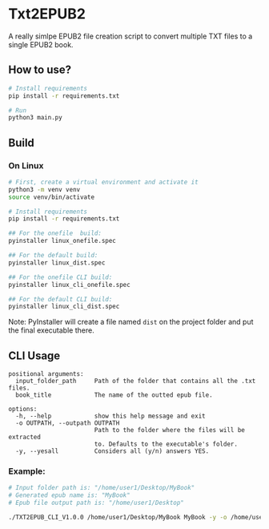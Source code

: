 # Txt2EPUB2

A really simlpe EPUB2 file creation script to convert multiple TXT files to a single EPUB2 book.

## How to use?
```bash
# Install requirements
pip install -r requirements.txt

# Run
python3 main.py
```


## Build
### On Linux
```bash
# First, create a virtual environment and activate it
python3 -m venv venv
source venv/bin/activate

# Install requirements
pip install -r requirements.txt

## For the onefile  build:
pyinstaller linux_onefile.spec

## For the default build:
pyinstaller linux_dist.spec

## For the onefile CLI build:
pyinstaller linux_cli_onefile.spec

## For the default CLI build:
pyinstaller linux_cli_dist.spec
```

Note: PyInstaller will create a file named `dist` on the project folder and put the final executable there.


## CLI Usage
```
positional arguments:
  input_folder_path     Path of the folder that contains all the .txt files.
  book_title            The name of the outted epub file.

options:
  -h, --help            show this help message and exit
  -o OUTPATH, --outpath OUTPATH
                        Path to the folder where the files will be extracted
                        to. Defaults to the executable's folder.
  -y, --yesall          Considers all (y/n) answers YES.
```

### Example:
```bash
# Input folder path is: "/home/user1/Desktop/MyBook"
# Generated epub name is: "MyBook"
# Epub file output path is: "/home/user1/Desktop"

./TXT2EPUB_CLI_V1.0.0 /home/user1/Desktop/MyBook MyBook -y -o /home/user1/Desktop
```
